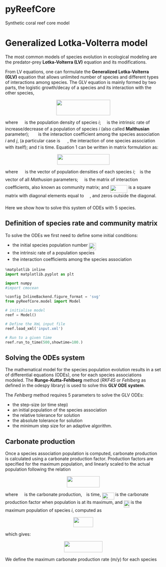 # pyReefCore
Synthetic coral reef core model

# Generalized Lotka-Volterra model

The most common models of species evolution in ecological modeling are the predator-prey **Lotka-Volterra (LV)** equation and its modifications.

From LV equations, one can formulate the **Generalized Lotka-Volterra (GLV)** equation that allows unlimited number of species and different types of interactions among species. The GLV equation is mainly formed by two parts, the logistic growth/decay of a species and its interaction with the other species,

<p align="center"><img src="https://rawgit.com/pyReef-model/pyReefCore/master/svgs/36c0f67b25b915d50ae129824705fc29.svg?invert_in_darkmode" align=middle width=173.0751pt height=50.188545pt/></p>

where <img src="https://rawgit.com/pyReef-model/pyReefCore/master/svgs/9fc20fb1d3825674c6a279cb0d5ca636.svg?invert_in_darkmode" align=middle width=13.993485pt height=14.10255pt/> is the population density of species _i_; <img src="https://rawgit.com/pyReef-model/pyReefCore/master/svgs/1cd32b0756da515bc59142b9318ff797.svg?invert_in_darkmode" align=middle width=11.28105pt height=14.10255pt/> is the intrinsic rate of increase/decrease of a population of species _i_ (also called **Malthusian** parameter); <img src="https://rawgit.com/pyReef-model/pyReefCore/master/svgs/8175b4b012861c57d7f99a503fdcaa72.svg?invert_in_darkmode" align=middle width=21.19161pt height=14.10255pt/> is the interaction coefficient among the species association _i_ and _j_, (a particular case is <img src="https://rawgit.com/pyReef-model/pyReefCore/master/svgs/ff41937f5cd113c5b9d670fd51ac28f1.svg?invert_in_darkmode" align=middle width=19.743405pt height=14.10255pt/>, the interaction of one species association with itself); and _t_ is time. Equation 1 can be written in matrix formulation as:

<p align="center"><img src="https://rawgit.com/pyReef-model/pyReefCore/master/svgs/75aeba56acecbc8c3ead4fd18a21d6b3.svg?invert_in_darkmode" align=middle width=169.01445pt height=33.769395pt/></p>

where <img src="https://rawgit.com/pyReef-model/pyReefCore/master/svgs/cbfb1b2a33b28eab8a3e59464768e810.svg?invert_in_darkmode" align=middle width=14.85297pt height=22.38192pt/> is the vector of population densities of each species _i_; <img src="https://rawgit.com/pyReef-model/pyReefCore/master/svgs/7ccca27b5ccc533a2dd72dc6fa28ed84.svg?invert_in_darkmode" align=middle width=6.6475035pt height=14.10255pt/> is the vector of all _Mathusian_ parameters; <img src="https://rawgit.com/pyReef-model/pyReefCore/master/svgs/53d147e7f3fe6e47ee05b88b166bd3f6.svg?invert_in_darkmode" align=middle width=12.282765pt height=22.38192pt/> is the matrix of interaction coefficients, also known as community matrix; and <img src="https://rawgit.com/pyReef-model/pyReefCore/master/svgs/9f0dfe8a0e850780e96018103aa5fe64.svg?invert_in_darkmode" align=middle width=55.17996pt height=24.56553pt/> is a square matrix with diagonal elements equal to <img src="https://rawgit.com/pyReef-model/pyReefCore/master/svgs/cbfb1b2a33b28eab8a3e59464768e810.svg?invert_in_darkmode" align=middle width=14.85297pt height=22.38192pt/>, and zeros outside the diagonal.

Here we show how to solve this system of ODEs with 5 species.

## Definition of species rate and community matrix

To solve the ODEs we first need to define some initial conditions:

- the initial species population number <img src="https://rawgit.com/pyReef-model/pyReefCore/master/svgs/8058174c3e47972feecfee6a81720995.svg?invert_in_darkmode" align=middle width=23.046375pt height=22.38192pt/>
- the intrinsic rate of a population species <img src="https://rawgit.com/pyReef-model/pyReefCore/master/svgs/7ccca27b5ccc533a2dd72dc6fa28ed84.svg?invert_in_darkmode" align=middle width=6.6475035pt height=14.10255pt/>
- the interaction coefficients among the species association <img src="https://rawgit.com/pyReef-model/pyReefCore/master/svgs/c745b9b57c145ec5577b82542b2df546.svg?invert_in_darkmode" align=middle width=10.537065pt height=14.10255pt/>

```python
%matplotlib inline
import matplotlib.pyplot as plt

import numpy
#import cmocean

%config InlineBackend.figure_format = 'svg'
from pyReefCore.model import Model

# initialise model
reef = Model()

# Define the XmL input file
reef.load_xml('input.xml')

# Run to a given time
reef.run_to_time(500,showtime=100.)
```

## Solving the ODEs system

The mathematical model for the species population evolution results in a set of differential equations (ODEs), one for each species associations modeled. The **Runge-Kutta-Fehlberg** method (_RKF45_ or _Fehlberg_ as defined in the odespy library) is used to solve this **GLV ODE system**.

The _Fehlberg_ method requires 5 parameters to solve the GLV ODEs:

- the step-size (or time step)
- an initial population of the species association
- the relative tolerance for solution
- the absolute tolerance for solution
- the minimum step size for an adaptive algorithm.

## Carbonate production

Once a species association population is computed, carbonate production is calculated using a carbonate production factor. Production factors are specified for the maximum population, and linearly scaled to the actual population following the relation
<p align="center"><img src="https://rawgit.com/pyReef-model/pyReefCore/master/svgs/86747a51e4fe91aa94ce20bfe5b4a600.svg?invert_in_darkmode" align=middle width=106.14813pt height=36.235155pt/></p>

where <img src="https://rawgit.com/pyReef-model/pyReefCore/master/svgs/df5a289587a2f0247a5b97c1e8ac58ca.svg?invert_in_darkmode" align=middle width=12.78882pt height=22.38192pt/> is the carbonate production, <img src="https://rawgit.com/pyReef-model/pyReefCore/master/svgs/4f4f4e395762a3af4575de74c019ebb5.svg?invert_in_darkmode" align=middle width=5.913963pt height=20.1465pt/> is time, <img src="https://rawgit.com/pyReef-model/pyReefCore/master/svgs/ea449f9e9a48e2959872aac8fa65e1ca.svg?invert_in_darkmode" align=middle width=38.586405pt height=22.38192pt/> is the carbonate production factor when population is at its maximum, and <img src="https://rawgit.com/pyReef-model/pyReefCore/master/svgs/655ca15e2b101fb431577b12d4442580.svg?invert_in_darkmode" align=middle width=18.5427pt height=22.38192pt/> is the maximum population of species _i_, computed as

<p align="center"><img src="https://rawgit.com/pyReef-model/pyReefCore/master/svgs/43e99ce899b3ecaaa637f00ee554b2ae.svg?invert_in_darkmode" align=middle width=63.86358pt height=31.913475pt/></p>

which gives:

<p align="center"><img src="https://rawgit.com/pyReef-model/pyReefCore/master/svgs/2baed347518e8396d33d82d9c18e283b.svg?invert_in_darkmode" align=middle width=124.960935pt height=36.235155pt/></p>

We define the maximum carbonate production rate (m/y) for each species
